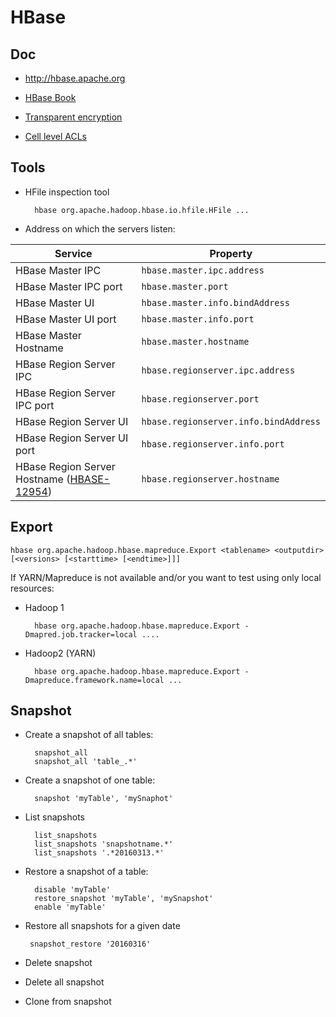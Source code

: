 # HBase

## Doc

* http://hbase.apache.org

* [HBase Book](http://hbase.apache.org/book.html)
* [Transparent encryption](http://hbase.apache.org/book.html#hbase.encryption.server)
* [Cell level ACLs](http://hbase.apache.org/book.html#hbase.accesscontrol.configuration)

## Tools

* HFile inspection tool

        hbase org.apache.hadoop.hbase.io.hfile.HFile ...

* Address on which the servers listen:

Service | Property
------- | ---------
HBase Master IPC | `hbase.master.ipc.address`
HBase Master IPC port | `hbase.master.port`
HBase Master UI |	`hbase.master.info.bindAddress`
HBase Master UI port | `hbase.master.info.port`
HBase Master Hostname |	`hbase.master.hostname`
HBase Region Server IPC | `hbase.regionserver.ipc.address`
HBase Region Server IPC port| `hbase.regionserver.port`
HBase Region Server UI | `hbase.regionserver.info.bindAddress`
HBase Region Server UI port | `hbase.regionserver.info.port`
HBase Region Server Hostname ([HBASE-12954]) | `hbase.regionserver.hostname`

[HBASE-12954]: https://issues.apache.org/jira/browse/HBASE-12954
       
## Export

    hbase org.apache.hadoop.hbase.mapreduce.Export <tablename> <outputdir> [<versions> [<starttime> [<endtime>]]]
    
If YARN/Mapreduce is not available and/or you want to test using only local resources:

* Hadoop 1

        hbase org.apache.hadoop.hbase.mapreduce.Export -Dmapred.job.tracker=local ....
        
* Hadoop2 (YARN)

        hbase org.apache.hadoop.hbase.mapreduce.Export -Dmapreduce.framework.name=local ...
        
## Snapshot

* Create a snapshot of all tables:

        snapshot_all
        snapshot_all 'table_.*'
    
* Create a snapshot of one table:

        snapshot 'myTable', 'mySnaphot'
        
* List snapshots

        list_snapshots
        list_snapshots 'snapshotname.*'
        list_snapshots '.*20160313.*'

* Restore a snapshot of a table:

        disable 'myTable'
        restore_snapshot 'myTable', 'mySnapshot'
        enable 'myTable'

* Restore all snapshots for a given date

       snapshot_restore '20160316'
       
* Delete snapshot
* Delete all snapshot
* Clone from snapshot
 
    
    
    
